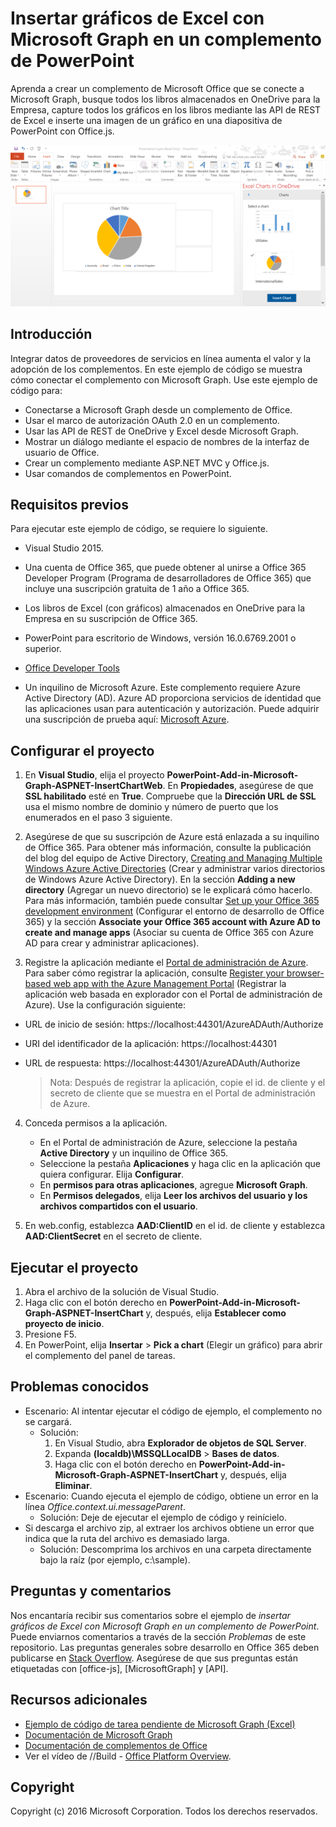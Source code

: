 # Insertar gráficos de Excel con Microsoft Graph en un complemento de PowerPoint 

Aprenda a crear un complemento de Microsoft Office que se conecte a Microsoft Graph, busque todos los libros almacenados en OneDrive para la Empresa, capture todos los gráficos en los libros mediante las API de REST de Excel e inserte una imagen de un gráfico en una diapositiva de PowerPoint con Office.js.

![Ejemplo de insertar gráficos de Excel con Microsoft Graph en un complemento de PowerPoint](../images/InsertChart.png)

## Introducción

Integrar datos de proveedores de servicios en línea aumenta el valor y la adopción de los complementos. En este ejemplo de código se muestra cómo conectar el complemento con Microsoft Graph. Use este ejemplo de código para:

* Conectarse a Microsoft Graph desde un complemento de Office.
* Usar el marco de autorización OAuth 2.0 en un complemento.
* Usar las API de REST de OneDrive y Excel desde Microsoft Graph.
* Mostrar un diálogo mediante el espacio de nombres de la interfaz de usuario de Office.
* Crear un complemento mediante ASP.NET MVC y Office.js. 
* Usar comandos de complementos en PowerPoint.


## Requisitos previos
Para ejecutar este ejemplo de código, se requiere lo siguiente.

* Visual Studio 2015.

* Una cuenta de Office 365, que puede obtener al unirse a <a herf="https://profile.microsoft.com/RegSysProfileCenter/wizardnp.aspx?wizid=14b845d0-938c-45af-b061-f798fbb4d170&amp;lcid=1033">Office 365 Developer Program</a> (Programa de desarrolladores de Office 365) que incluye una suscripción gratuita de 1 año a Office 365.

* Los libros de Excel (con gráficos) almacenados en OneDrive para la Empresa en su suscripción de Office 365.

* PowerPoint para escritorio de Windows, versión 16.0.6769.2001 o superior.
* [Office Developer Tools](https://www.visualstudio.com/en-us/features/office-tools-vs.aspx)

* Un inquilino de Microsoft Azure. Este complemento requiere Azure Active Directory (AD). Azure AD proporciona servicios de identidad que las aplicaciones usan para autenticación y autorización. Puede adquirir una suscripción de prueba aquí: [Microsoft Azure](https://account.windowsazure.com/SignUp).

## Configurar el proyecto

1. En **Visual Studio**, elija el proyecto **PowerPoint-Add-in-Microsoft-Graph-ASPNET-InsertChartWeb**. En **Propiedades**, asegúrese de que **SSL habilitado** esté en **True**. Compruebe que la **Dirección URL de SSL** usa el mismo nombre de dominio y número de puerto que los enumerados en el paso 3 siguiente.
 
2. Asegúrese de que su suscripción de Azure está enlazada a su inquilino de Office 365. Para obtener más información, consulte la publicación del blog del equipo de Active Directory, [Creating and Managing Multiple Windows Azure Active Directories](http://blogs.technet.com/b/ad/archive/2013/11/08/creating-and-managing-multiple-windows-azure-active-directories.aspx) (Crear y administrar varios directorios de Windows Azure Active Directory). En la sección **Adding a new directory** (Agregar un nuevo directorio) se le explicará cómo hacerlo. Para más información, también puede consultar [Set up your Office 365 development environment](https://msdn.microsoft.com/office/office365/howto/setup-development-environment#bk_CreateAzureSubscription) (Configurar el entorno de desarrollo de Office 365) y la sección **Associate your Office 365 account with Azure AD to create and manage apps** (Asociar su cuenta de Office 365 con Azure AD para crear y administrar aplicaciones).

3. Registre la aplicación mediante el [Portal de administración de Azure](https://manage.windowsazure.com). Para saber cómo registrar la aplicación, consulte [Register your browser-based web app with the Azure Management Portal](https://msdn.microsoft.com/office/office365/HowTo/add-common-consent-manually#bk_RegisterWebApp) (Registrar la aplicación web basada en explorador con el Portal de administración de Azure). Use la configuración siguiente:

 - URL de inicio de sesión: https://localhost:44301/AzureADAuth/Authorize 
 - URI del identificador de la aplicación: https://localhost:44301
 - URL de respuesta: https://localhost:44301/AzureADAuth/Authorize	

	> Nota: Después de registrar la aplicación, copie el id. de cliente y el secreto de cliente que se muestra en el Portal de administración de Azure.
	 
4. Conceda permisos a la aplicación.
	*  En el Portal de administración de Azure, seleccione la pestaña **Active Directory** y un inquilino de Office 365.
	*  Seleccione la pestaña **Aplicaciones** y haga clic en la aplicación que quiera configurar. Elija **Configurar**.
	*  En **permisos para otras aplicaciones**, agregue **Microsoft Graph**.
	*  En **Permisos delegados**, elija **Leer los archivos del usuario y los archivos compartidos con el usuario**.

5.  En web.config, establezca **AAD:ClientID** en el id. de cliente y establezca **AAD:ClientSecret** en el secreto de cliente. 

## Ejecutar el proyecto
1. Abra el archivo de la solución de Visual Studio. 
2. Haga clic con el botón derecho en **PowerPoint-Add-in-Microsoft-Graph-ASPNET-InsertChart** y, después, elija **Establecer como proyecto de inicio**.
2. Presione F5. 
3. En PowerPoint, elija **Insertar** > **Pick a chart** (Elegir un gráfico) para abrir el complemento del panel de tareas.

## Problemas conocidos

* Escenario: Al intentar ejecutar el código de ejemplo, el complemento no se cargará.
	* Solución: 
		1. En Visual Studio, abra **Explorador de objetos de SQL Server**.
		2. Expanda **(localdb)\MSSQLLocalDB** > **Bases de datos**.
		3. Haga clic con el botón derecho en **PowerPoint-Add-in-Microsoft-Graph-ASPNET-InsertChart** y, después, elija **Eliminar**. 
* Escenario: Cuando ejecuta el ejemplo de código, obtiene un error en la línea *Office.context.ui.messageParent*.	
	* Solución: Deje de ejecutar el ejemplo de código y reinícielo. 
* Si descarga el archivo zip, al extraer los archivos obtiene un error que indica que la ruta del archivo es demasiado larga.
	* Solución: Descomprima los archivos en una carpeta directamente bajo la raíz (por ejemplo, c:\sample).

## Preguntas y comentarios
Nos encantaría recibir sus comentarios sobre el ejemplo de *insertar gráficos de Excel con Microsoft Graph en un complemento de PowerPoint*. Puede enviarnos comentarios a través de la sección *Problemas* de este repositorio. Las preguntas generales sobre desarrollo en Office 365 deben publicarse en [Stack Overflow](http://stackoverflow.com/questions/tagged/Office365+API). Asegúrese de que sus preguntas están etiquetadas con [office-js], [MicrosoftGraph] y [API].

## Recursos adicionales

* [Ejemplo de código de tarea pendiente de Microsoft Graph (Excel)](https://github.com/OfficeDev/Microsoft-Graph-ASPNET-ExcelREST-ToDo)
* [Documentación de Microsoft Graph](https://graph.microsoft.io/en-us/docs)
* [Documentación de complementos de Office](https://dev.office.com/docs/add-ins/overview/office-add-ins)
* Ver el vídeo de //Build - [Office Platform Overview](https://channel9.msdn.com/Events/Build/2016/B872 "Office Platform Overview").

## Copyright
Copyright (c) 2016 Microsoft Corporation. Todos los derechos reservados.


